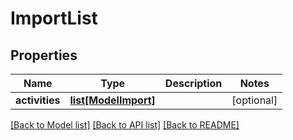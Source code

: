 # ImportList

## Properties
Name | Type | Description | Notes
------------ | ------------- | ------------- | -------------
**activities** | [**list[ModelImport]**](ModelImport.md) |  | [optional] 

[[Back to Model list]](../README.md#documentation-for-models) [[Back to API list]](../README.md#documentation-for-api-endpoints) [[Back to README]](../README.md)


